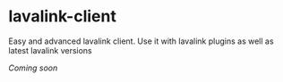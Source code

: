 # lavalink-client
Easy and advanced lavalink client. Use it with lavalink plugins as well as latest lavalink versions


*Coming soon*
